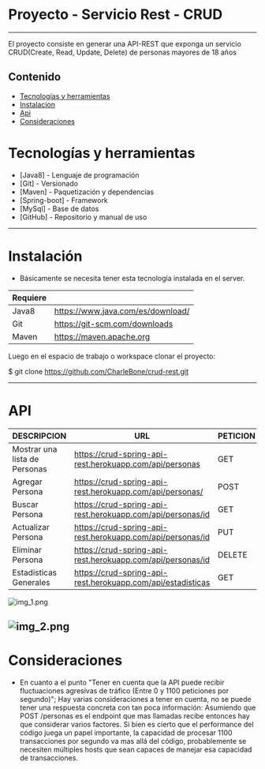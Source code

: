 # Proyecto - Servicio Rest - CRUD

---


El proyecto consiste en generar una API-REST que exponga un servicio CRUD(Create, Read, Update, Delete) de personas mayores de 18 años

## Contenido

- [Tecnologías y herramientas](#install)
- [Instalacion](#instalacion)
- [Api](#api)
- [Consideraciones](#consideraciones)


# Tecnologías y herramientas

* [Java8] - Lenguaje de programación
* [Git] - Versionado
* [Maven] - Paquetización y dependencias
* [Spring-boot] - Framework
* [MySql] - Base de datos
* [GitHub] - Repositorio y manual de uso


-------

# Instalación

- Básicamente se necesita tener esta tecnología instalada en el server.

| Requiere |  |
| ------ | ------ |
| Java8 | https://www.java.com/es/download/ |
| Git | https://git-scm.com/downloads |
| Maven | https://maven.apache.org |


Luego en el espacio de trabajo o workspace clonar el proyecto:

$ git clone https://github.com/CharleBone/crud-rest.git

------

# API

| DESCRIPCION  | URL | PETICION  | HEADER  | RESPUESTA
| ------ | ------ | ------ | ------ | ------ |
| Mostrar una lista de Personas | https://crud-spring-api-rest.herokuapp.com/api/personas | GET| | JSON | 
| Agregar Persona | https://crud-spring-api-rest.herokuapp.com/api/personas/ | POST | Content-Type: application/json |
| Buscar Persona | https://crud-spring-api-rest.herokuapp.com/api/personas/id | GET |   | JSON
| Actualizar Persona | https://crud-spring-api-rest.herokuapp.com/api/personas/id | PUT | Content-Type: application/json | 
| Eliminar Persona | https://crud-spring-api-rest.herokuapp.com/api/personas/id | DELETE    | Content-Type: application/json
| Estadisticas Generales | https://crud-spring-api-rest.herokuapp.com/api/estadisticas | GET |  | JSON | 

![img_1.png](img_1.png)

![img_2.png](img_2.png)
------

# Consideraciones
- En cuanto a el punto "Tener en cuenta que la API puede recibir fluctuaciones agresivas de tráfico
  (Entre 0 y 1100 peticiones por segundo)"; Hay varias consideraciones a tener en cuenta,
  no se puede tener una respuesta concreta con tan poca información:
  Asumiendo que POST /personas es el endpoint que mas llamadas recibe entonces hay que considerar varios
  factores. Si bien es cierto que el performance del código juega un papel importante, la capacidad de
  procesar 1100 transacciones por segundo va mas allá del código, probablemente se necesiten
  múltiples hosts que sean capaces de manejar esa capacidad de transacciones.